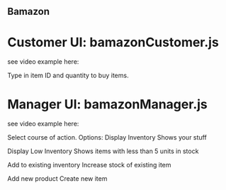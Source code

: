 ## Bamazon

# Customer UI: bamazonCustomer.js
see video example here:

Type in item ID and quantity to buy items.


# Manager UI: bamazonManager.js
see video example here:

Select course of action. Options:
Display Inventory
	Shows your stuff

Display Low Inventory
	Shows items with less than 5 units in stock

Add to existing inventory
	Increase stock of existing item

Add new product
	Create new item